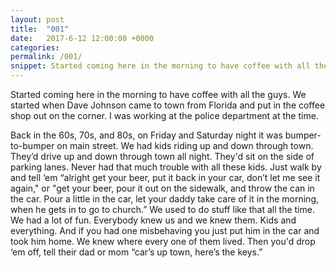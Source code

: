```yaml
---
layout: post
title:  "001"
date:   2017-6-12 12:00:00 +0000
categories: 
permalink: /001/
snippet: Started coming here in the morning to have coffee with all the guys. We started when Dave Johnson came to town from Florida and put in the coffee shop out on the corner.
---
```


Started coming here in the morning to have coffee with all the guys. We started when Dave Johnson came to town from Florida and put in the coffee shop out on the corner. I was working at the police department at the time.

Back in the 60s, 70s, and 80s, on Friday and Saturday night it was bumper-to-bumper on main street. We had kids riding up and down through town. They’d drive up and down through town all night. They'd sit on the side of parking lanes. Never had that much trouble with all these kids. Just walk by and tell ‘em “alright get your beer, put it back in your car, don’t let me see it again," or "get your beer, pour it out on the sidewalk, and throw the can in the car. Pour a little in the car, let your daddy take care of it in the morning, when he gets in to go to church.” We used to do stuff like that all the time. We had a lot of fun. Everybody knew us and we knew them. Kids and everything. And if you had one misbehaving you just put him in the car and took him home. We knew where every one of them lived. Then you'd drop ‘em off, tell their dad or mom “car’s up town, here’s the keys.”